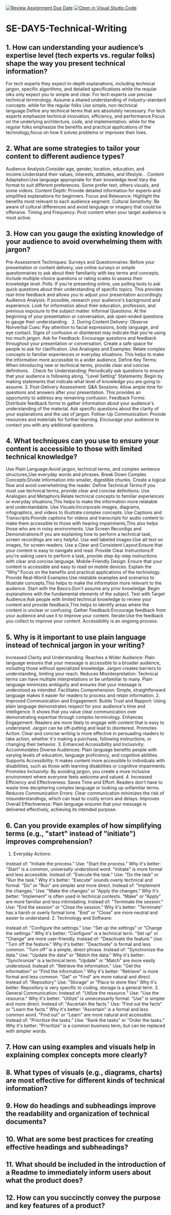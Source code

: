 [![Review Assignment Due Date](https://classroom.github.com/assets/deadline-readme-button-22041afd0340ce965d47ae6ef1cefeee28c7c493a6346c4f15d667ab976d596c.svg)](https://classroom.github.com/a/zsAR-pyY)
[![Open in Visual Studio Code](https://classroom.github.com/assets/open-in-vscode-2e0aaae1b6195c2367325f4f02e2d04e9abb55f0b24a779b69b11b9e10269abc.svg)](https://classroom.github.com/online_ide?assignment_repo_id=18495902&assignment_repo_type=AssignmentRepo)
# SE-DAY5-Technical-Writing
## 1. How can understanding your audience’s expertise level (tech experts vs. regular folks) shape the way you present technical information?
For tech experts they expect in-depth explanations, including technical jargon, specific algorithms, and detailed specifications while the reqular olks only expect you to simple and clear.
For tech experts use precise technical terminology. Assume a shared understanding of industry-standard concepts. while for the regular folks Use simple, non-technical language.Define any technical terms that are absolutely necessary.
For tech experts emphasize technical innovation, efficiency, and performance.Focus on the underlying architecture, code, and implementation. while for the regular folks emphasize the benefits and practical applications of the technology,focus on how it solves problems or improves their lives.
## 2. What are some strategies to tailor your content to different audience types?
 Audience Analysis:Consider age, gender, location, education, and income.Understand their values, interests, attitudes, and lifestyle.
. Content Adaptation:Use language appropriate for their knowledge level.Vary the format to suit different preferences. Some prefer text, others visuals, and some videos.
Content Depth:
Provide detailed information for experts and simplified explanations for beginners.
Focus and Relevance:
Highlight the benefits most relevant to each audience segment.
Cultural Sensitivity:
Be aware of cultural differences and avoid language or imagery that could be offensive.
Timing and Frequency:
Post content when your target audience is most active.
## 3. How can you gauge the existing knowledge of your audience to avoid overwhelming them with jargon?
Pre-Assessment Techniques:
Surveys and Questionnaires:
Before your presentation or content delivery, use online surveys or simple questionnaires to ask about their familiarity with key terms and concepts.
Include multiple-choice questions or rating scales to assess their knowledge level.
Polls:
If you're presenting online, use polling tools to ask quick questions about their understanding of specific topics.
This provides real-time feedback and allows you to adjust your presentation accordingly.   
Audience Analysis:
If possible, research your audience's background and experience.
Look for information about their education, profession, and previous exposure to the subject matter.
Informal Questions:
At the beginning of your presentation or conversation, ask open-ended questions to gauge their understanding.   
2. During Content Delivery:
Observe Nonverbal Cues:
Pay attention to facial expressions, body language, and eye contact.
Signs of confusion or disinterest may indicate that you're using too much jargon.
Ask for Feedback:
Encourage questions and feedback throughout your presentation or conversation.
Create a safe space for people to ask for clarification.
Use Analogies and Examples:
Relate complex concepts to familiar experiences or everyday situations.
This helps to make the information more accessible to a wider audience.
Define Key Terms:
When introducing new or technical terms, provide clear and concise definitions.   
Check for Understanding:
Periodically ask questions to ensure that your audience is following along.
"Level Setting" Statements:
Begin by making statements that indicate what level of knowledge you are going to assume.
3. Post-Delivery Assessment:
Q&A Sessions:
Allow ample time for questions and answers after your presentation.
This provides an opportunity to address any remaining confusion.
Feedback Forms:
Distribute feedback forms to gather information about your audience's understanding of the material.
Ask specific questions about the clarity of your explanations and the use of jargon.
Follow-Up Communication:
Provide resources and materials for further learning.
Encourage your audience to contact you with any additional questions.
## 4. What techniques can you use to ensure your content is accessible to those with limited technical knowledge?
Use Plain Language:Avoid jargon, technical terms, and complex sentence structures,Use everyday words and phrases.
Break Down Complex Concepts:Divide information into smaller, digestible chunks.
Create a logical flow and avoid overwhelming the reader.
Define Technical Terms:If you must use technical terms, provide clear and concise definitions.
Use Analogies and Metaphors:Relate technical concepts to familiar experiences or everyday situations,This helps to make the information more relatable and understandable.
Use Visuals:Incorporate images, diagrams, infographics, and videos to illustrate complex concepts.
Use Captions and Transcripts:Provide captions for videos and transcripts for audio content to make them accessible to those with hearing impairments,This also helps those who are in noisy environments.
Use Screen Recordigs and Demonstrations:If you are explaining how to perform a technical task, screen recordings are very helpful.
Use well labeled images:Use alt text on images, for screen readers.
Use a Clear and Consistent Layout:Ensure that your content is easy to navigate and read.
Provide Clear Instructions:If you're asking users to perform a task, provide step-by-step instructions with clear and concise language.
Mobile-Friendly Design:
Ensure that your content is accessible and easy to read on mobile devices.
Explain the "Why":Focus on the benefits and practical applications of the technology.
Provide Real-World Examples:Use relatable examples and scenarios to illustrate concepts,This helps to make the information more relevant to the audience.
Start with the Basics:Don't assume any prior knowledge. Begin explanations with the fundamental elements of the subject.
Test with Target Audience:Ask people with limited technical knowledge to review your content and provide feedback,This helps to identify areas where the content is unclear or confusing.
Gather Feedback:Encourage feedback from your audience and use it to improve your content.
Iterate:Use the feedback you collect to improve your content. Accessibility is an ongoing process.
## 5. Why is it important to use plain language instead of technical jargon in your writing?
Increased Clarity and Understanding:
Reaches a Wider Audience: Plain language ensures that your message is accessible to a broader audience, including those without specialized knowledge. Jargon creates barriers to understanding, limiting your reach.
Reduces Misinterpretation: Technical terms can have multiple interpretations or be unfamiliar to many. Plain language minimizes ambiguity and ensures that your message is understood as intended.
Facilitates Comprehension: Simple, straightforward language makes it easier for readers to process and retain information.
2. Improved Communication and Engagement:
Builds Trust and Rapport: Using plain language demonstrates respect for your audience's time and intelligence. It shows that you value clear communication over demonstrating expertise through complex terminology.
Enhances Engagement: Readers are more likely to engage with content that is easy to understand. Jargon can be off-putting and lead to disinterest.
Promotes Action: Clear and concise writing is more effective in persuading readers to take action, whether it's making a purchase, following instructions, or changing their behavior.
3. Enhanced Accessibility and Inclusivity:
Accommodates Diverse Audiences: Plain language benefits people with varying levels of education, language proficiency, and cognitive abilities.
Supports Accessibility: It makes content more accessible to individuals with disabilities, such as those with learning disabilities or cognitive impairments.
Promotes Inclusivity: By avoiding jargon, you create a more inclusive environment where everyone feels welcome and valued.
4. Increased Efficiency and Effectiveness:
Saves Time and Effort: Readers don't have to waste time deciphering complex language or looking up unfamiliar terms.
Reduces Communication Errors: Clear communication minimizes the risk of misunderstandings, which can lead to costly errors and delays.
Improves Overall Effectiveness: Plain language ensures that your message is delivered effectively, achieving its intended purpose.
## 6. Can you provide examples of how simplifying terms (e.g., "start" instead of "initiate") improves comprehension?
1. Everyday Actions:

Instead of: "Initiate the process."
Use: "Start the process."
Why it's better: "Start" is a common, universally understood word. "Initiate" is more formal and less accessible.
Instead of: "Execute the task."
Use: "Do the task" or "Run the task."
Why it's better: "Execute" sounds overly technical and formal. "Do" or "Run" are simpler and more direct.
Instead of: "Implement the changes."
Use: "Make the changes" or "Apply the changes."
Why it's better: "Implement" is often used in technical contexts. "Make" or "Apply" are more familiar and less intimidating.
Instead of: "Terminate the session."
Use: "End the session" or "Close the session."
Why it's better: "Terminate" has a harsh or overly formal tone. "End" or "Close" are more neutral and easier to understand.
2. Technology and Software:

Instead of: "Configure the settings."
Use: "Set up the settings" or "Change the settings."
Why it's better: "Configure" is a technical term. "Set up" or "Change" are more user-friendly.
Instead of: "Deactivate the feature."
Use: "Turn off the feature."
Why it's better: "Deactivate" is formal and less common. "Turn off" is a simple, direct phrase.
Instead of: "Synchronize the data."
Use: "Update the data" or "Match the data."
Why it's better: "Synchronize" is a technical term. "Update" or "Match" are more easily understood.
Instead of: "Retrieve the information."
Use: "Get the information" or "Find the information."
Why it's better: "Retrieve" is more formal and less common. "Get" or "Find" are more natural and direct.
Instead of: "Repository"
Use: "Storage" or "Place to store files"
Why it's better: Repository is very specific to coding, storage is a general term.
3. General Communication:
Instead of: "Utilize the resource."
Use: "Use the resource."
Why it's better: "Utilize" is unnecessarily formal. "Use" is simpler and more direct.
Instead of: "Ascertain the facts."
Use: "Find out the facts" or "Learn the facts."
Why it's better: "Ascertain" is a formal and less common word. "Find out" or "Learn" are more natural and accessible.
Instead of: "Prioritize the tasks."
Use: "Rank the tasks" or "Order the tasks."
Why it's better: "Prioritize" is a common business term, but can be replaced with simpler words.
## 7. How can using examples and visuals help in explaining complex concepts more clearly?
## 8. What types of visuals (e.g., diagrams, charts) are most effective for different kinds of technical information?
## 9. How do headings and subheadings improve the readability and organization of technical documents?
## 10. What are some best practices for creating effective headings and subheadings?
## 11. What should be included in the introduction of a Readme to immediately inform users about what the product does?
## 12. How can you succinctly convey the purpose and key features of a product?
